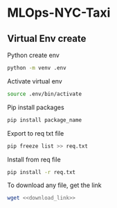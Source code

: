 # MLOps-NYC-Taxi

## Virtual Env create 

Python create env
```bash
python -m venv .env
```

Activate virtual env
```bash
source .env/bin/activate
```

Pip install packages
```bash
pip install package_name
```

Export to req txt file
```bash
pip freeze list >> req.txt
```

Install from req file
```bash
pip install -r req.txt
```

To download any file, get the link
```bash
wget <<download_link>>
```